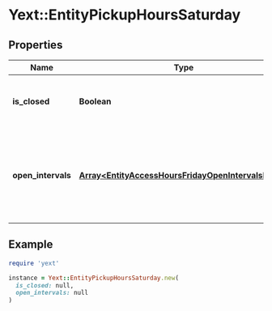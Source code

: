 # Yext::EntityPickupHoursSaturday

## Properties

| Name | Type | Description | Notes |
| ---- | ---- | ----------- | ----- |
| **is_closed** | **Boolean** | Indicates if the pickup hours are \&quot;closed\&quot; on Saturday.  Filtering Type: &#x60;boolean&#x60; | [optional] |
| **open_intervals** | [**Array&lt;EntityAccessHoursFridayOpenIntervalsInner&gt;**](EntityAccessHoursFridayOpenIntervalsInner.md) | Contains the time intervals for which the Entity is open for pickup on Saturday. Note that if isClosed is set to true, \&quot;openIntervals\&quot; cannot be provided in an update.  Filtering Type: &#x60;list of object&#x60; | [optional] |

## Example

```ruby
require 'yext'

instance = Yext::EntityPickupHoursSaturday.new(
  is_closed: null,
  open_intervals: null
)
```

